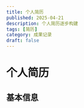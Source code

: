 ```yaml
---
title: 个人简历
published: 2025-04-21
description: 个人简历逐步构建
tags: [简历]
category: 成果记录
draft: false
---
```


# 个人简历

## 基本信息